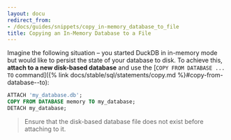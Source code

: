 ```yaml
---
layout: docu
redirect_from:
- /docs/guides/snippets/copy_in-memory_database_to_file
title: Copying an In-Memory Database to a File
---
```


Imagine the following situation – you started DuckDB in in-memory mode but would like to persist the state of your database to disk.
To achieve this, **attach to a new disk-based database** and use the [`COPY FROM DATABASE ... TO` command]({% link docs/stable/sql/statements/copy.md %}#copy-from-database--to):

```sql
ATTACH 'my_database.db';
COPY FROM DATABASE memory TO my_database;
DETACH my_database;
```

> Ensure that the disk-based database file does not exist before attaching to it.